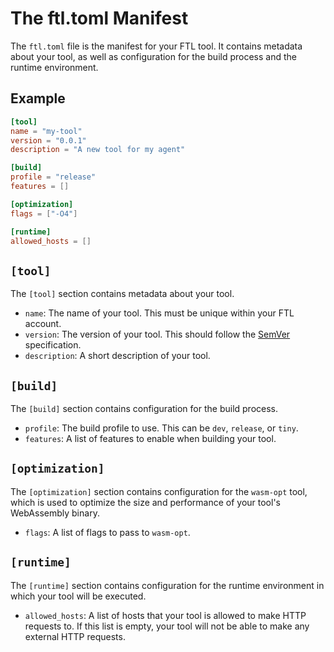 # The ftl.toml Manifest

The `ftl.toml` file is the manifest for your FTL tool. It contains metadata about your tool, as well as configuration for the build process and the runtime environment.

## Example

```toml
[tool]
name = "my-tool"
version = "0.0.1"
description = "A new tool for my agent"

[build]
profile = "release"
features = []

[optimization]
flags = ["-O4"]

[runtime]
allowed_hosts = []
```

## `[tool]`

The `[tool]` section contains metadata about your tool.

- `name`: The name of your tool. This must be unique within your FTL account.
- `version`: The version of your tool. This should follow the [SemVer](https://semver.org/) specification.
- `description`: A short description of your tool.

## `[build]`

The `[build]` section contains configuration for the build process.

- `profile`: The build profile to use. This can be `dev`, `release`, or `tiny`.
- `features`: A list of features to enable when building your tool.

## `[optimization]`

The `[optimization]` section contains configuration for the `wasm-opt` tool, which is used to optimize the size and performance of your tool's WebAssembly binary.

- `flags`: A list of flags to pass to `wasm-opt`.

## `[runtime]`

The `[runtime]` section contains configuration for the runtime environment in which your tool will be executed.

- `allowed_hosts`: A list of hosts that your tool is allowed to make HTTP requests to. If this list is empty, your tool will not be able to make any external HTTP requests.
